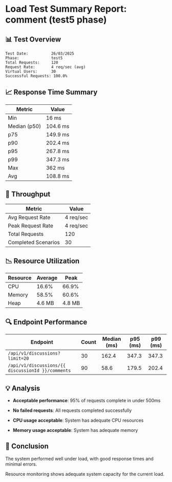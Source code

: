# Load Test Summary Report: comment (test5 phase)

## 📊 Test Overview

```
Test Date:          26/03/2025
Phase:              test5
Total Requests:     120
Request Rate:       4 req/sec (avg)
Virtual Users:      30
Successful Requests: 100.0%
```

## 📈 Response Time Summary

| Metric | Value |
|--------|-------|
| Min    | 16 ms |
| Median (p50) | 104.6 ms |
| p75    | 149.9 ms |
| p90    | 202.4 ms |
| p95    | 267.8 ms |
| p99    | 347.3 ms |
| Max    | 362 ms |
| Avg    | 108.8 ms |

## 🚦 Throughput

| Metric | Value |
|--------|-------|
| Avg Request Rate | 4 req/sec |
| Peak Request Rate | 4 req/sec |
| Total Requests | 120 |
| Completed Scenarios | 30 |

## 📉 Resource Utilization

| Resource | Average | Peak |
|----------|---------|------|
| CPU      | 16.6% | 66.9% |
| Memory   | 58.5% | 60.6% |
| Heap     | 4.6 MB | 4.8 MB |

## 🔍 Endpoint Performance

| Endpoint | Count | Median (ms) | p95 (ms) | p99 (ms) |
|----------|-------|-------------|----------|----------|
| `/api/v1/discussions?limit=20` | 30 | 162.4 | 347.3 | 347.3 |
| `/api/v1/discussions/{{ discussionId }}/comments` | 90 | 58.6 | 179.5 | 202.4 |

## 💡 Analysis

- **Acceptable performance**: 95% of requests complete in under 500ms

- **No failed requests**: All requests completed successfully



- **CPU usage acceptable**: System has adequate CPU resources

- **Memory usage acceptable**: System has adequate memory

## 📝 Conclusion

The system performed well under load, with good response times and minimal errors.

Resource monitoring shows adequate system capacity for the current load.